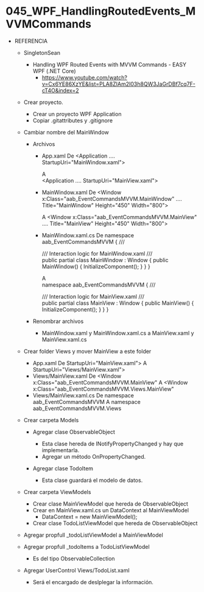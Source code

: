# 045_WPF_HandlingRoutedEvents_MVVMCommands

- REFERENCIA
	- SingletonSean
		- Handling WPF Routed Events with MVVM Commands - EASY WPF (.NET Core)
			- https://www.youtube.com/watch?v=Cx6YE86XzYE&list=PLA8ZIAm2I03h8QW3JaGrDBf7cq7F-cT4O&index=2
			
	- Crear proyecto.
		- Crear un proyecto WPF Application
		- Copiar .gitattributes y .gitignore
		
	- Cambiar nombre del MainWindow
		- Archivos
			- App.xaml
				De 
					<Application .... StartupUri="MainWindow.xaml">
				
				A  
					<Application .... StartupUri="MainView.xaml">
			- MainWindow.xaml
				De 
					<Window x:Class="aab_EventCommandsMVVM.MainWindow"
					....
					Title="MainWindow" Height="450" Width="800">
					
				A 
					<Window x:Class="aab_EventCommandsMVVM.MainView"
					....
					Title="MainView" Height="450" Width="800">
			- MainWindow.xaml.cs
				De 
					namespace aab_EventCommandsMVVM
					{
						/// <summary>
						/// Interaction logic for MainWindow.xaml
						/// </summary>
						public partial class MainWindow : Window
						{
							public MainWindow()
							{
								InitializeComponent();
							}
						}
					}
					
				A  
					namespace aab_EventCommandsMVVM
					{
						/// <summary>
						/// Interaction logic for MainView.xaml
						/// </summary>
						public partial class MainView : Window
						{
							public MainView()
							{
								InitializeComponent();
							}
						}
					}
					
		- Renombrar archivos 
			- MainWindow.xaml y MainWindow.xaml.cs a MainView.xaml y MainView.xaml.cs
			
	- Crear folder Views y mover MainView a este folder
		- App.xaml
			De 
				StartupUri="MainView.xaml">
			A
				StartupUri="Views/MainView.xaml">
		- Views/MainView.xaml
			De 
				<Window x:Class="aab_EventCommandsMVVM.MainView"
			A
				<Window x:Class="aab_EventCommandsMVVM.Views.MainView"
		- Views/MainView.xaml.cs
			De 
				namespace aab_EventCommandsMVVM
			A
				namespace aab_EventCommandsMVVM.Views
	
	- Crear carpeta Models
		- Agregar clase ObservableObject
			- Esta clase hereda de INotifyPropertyChanged y hay que implementarla.
			- Agregar un método OnPropertyChanged.

		- Agregar clase TodoItem
			- Esta clase guardará el modelo de datos.
			
	- Crear carpeta ViewModels
		- Crear clase MainViewModel que hereda de ObservableObject
		- Crear en MainView.xaml.cs un DataContext al MainViewModel
			- DataContext = new MainViewModel();
		- Crear clase TodoListViewModel que hereda de ObservableObject
		
	- Agregar propfull _todoListViewModel a MainViewModel 
	- Agregar propfull _todoItems a TodoListViewModel
		- Es del tipo ObservableCollection<TodoItem>
	- Agregar UserControl Views/TodoList.xaml
		- Será el encargado de deslplegar la información.